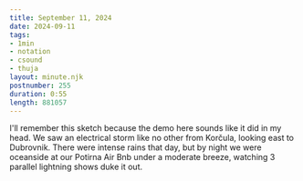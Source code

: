```yaml
---
title: September 11, 2024
date: 2024-09-11
tags:
- 1min
- notation
- csound
- thuja
layout: minute.njk
postnumber: 255
duration: 0:55
length: 881057
---
```

I'll remember this sketch because the demo here sounds like it did in my head. We saw an electrical storm like no other from Korčula, looking east to Dubrovnik. There were intense rains that day, but by night we were oceanside at our Potirna Air Bnb under a moderate breeze, watching 3 parallel lightning shows duke it out.  